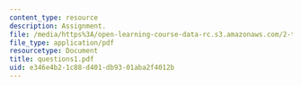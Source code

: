```yaml
---
content_type: resource
description: Assignment.
file: /media/https%3A/open-learning-course-data-rc.s3.amazonaws.com/2-tha-undergraduate-thesis-for-course-2-a-january-iap-2007/e346e4b21c88d401db9301aba2f4012b_questions1.pdf
file_type: application/pdf
resourcetype: Document
title: questions1.pdf
uid: e346e4b2-1c88-d401-db93-01aba2f4012b
---
```

